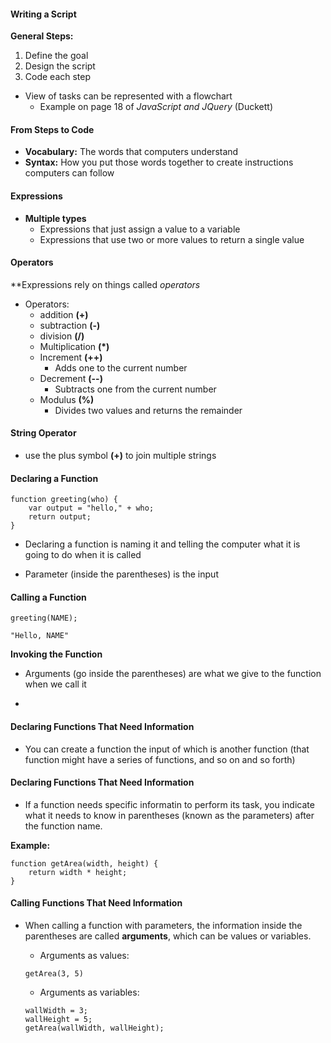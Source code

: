 

#### **Writing a Script**

**General Steps:**

1. Define the goal
1. Design the script
1. Code each step

* View of tasks can be represented with a flowchart
    * Example on page 18 of *JavaScript and JQuery* (Duckett)

#### From Steps to Code

* **Vocabulary:** The words that computers understand
* **Syntax:** How you put those words together to create instructions computers can follow

#### **Expressions**

* **Multiple types**
    * Expressions that just assign a value to a variable
    * Expressions that use two or more values to return a single value

#### **Operators**

**Expressions rely on things called _operators_

* Operators:
    * addition **(+)**
    * subtraction **(-)**
    * division **(/)**
    * Multiplication **(*)**
    * Increment **(++)**
        - Adds one to the current number
    * Decrement **(--)**
        - Subtracts one from the current number
    * Modulus **(%)**
        - Divides two values and returns the remainder

#### **String Operator**

* use the plus symbol **(+)** to join multiple strings

#### **Declaring a Function**

```
function greeting(who) {
    var output = "hello," + who;
    return output;
}
```

* Declaring a function is naming it and telling the computer what it is going to do when it is called 

* Parameter (inside the parentheses) is the input


#### **Calling a Function**

```
greeting(NAME);

"Hello, NAME"
```

**Invoking the Function**

* Arguments (go inside the parentheses) are what we give to the function when we call it

* 

#### **Declaring Functions That Need Information**

* You can create a function the input of which is another function (that function might have a series of functions, and so on and so forth)

#### **Declaring Functions That Need Information**

* If a function needs specific informatin to perform its task, you indicate what it needs to know in parentheses (known as the parameters) after the function name.

**Example:**

```
function getArea(width, height) {
    return width * height;
}
```

#### **Calling Functions That Need Information**

* When calling a function with parameters, the information inside the parentheses are called **arguments**, which can be values or variables.

    - Arguments as values:

    ```
    getArea(3, 5)
    ```

    - Arguments as variables:

    ```
    wallWidth = 3;
    wallHeight = 5;
    getArea(wallWidth, wallHeight);
    ```